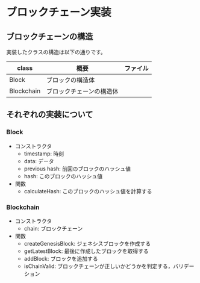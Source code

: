 # ブロックチェーン実装

## ブロックチェーンの構造
実装したクラスの構造は以下の通りです。

class | 概要 | ファイル
--- | --- | ---
Block | ブロックの構造体 | 
Blockchain | ブロックチェーンの構造体 |

## それぞれの実装について
### Block
* コンストラクタ
    * timestamp: 時刻
    * data: データ
    * previous hash: 前回のブロックのハッシュ値
    * hash: このブロックのハッシュ値
* 関数
    * calculateHash: このブロックのハッシュ値を計算する

### Blockchain
* コンストラクタ
    * chain: ブロックチェーン 
* 関数
    * createGenesisBlock: ジェネシスブロックを作成する
    * getLatestBlock: 最後に作成したブロックを取得する
    * addBlock: ブロックを追加する
    * isChainValid: ブロックチェーンが正しいかどうかを判定する，バリデーション
    